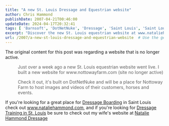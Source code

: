 ```yaml
---
title: "A new St. Louis Dressage and Equestrian website"
author: Chris Hammond
publishDate: 2007-04-21T00:46:00
updateDate: 2024-04-17T20:32:41
tags: [ 'Barnsoft', 'DotNetNuke', 'Dressage', 'Saint Louis', 'Saint Louis Equestrian', 'St Louis' ]
excerpt: "Discover the new St. Louis equestrian website at www.nataliehammond.com for Dressage Boarding or visit Natalie Hammond Dressage for Dressage Training in St. Louis."
url: /2007/a-new-st-louis-dressage-and-equestrian-website  # Use the generated URL with year
---
```

<p>The original content for this post was regarding a website that is no longer active.</p>  <blockquote style="margin: 0px 0px 0px 40px; border: none; padding: 0px;"> <p>Just over a week ago a new St. Louis equestrian website went live. I built a new website for www.nottowayfarm.com (site no longer active)</p>  <p>Check it out, it&#39;s built on DotNetNuke and will be a place for Nottoway Farm to host images and videos of their customers, horses and events.</p> </blockquote>  <p>If you&#39;re looking for a great place for <a href="https://www.nataliehammond.com/boarding" target="_blank" title="Dressage Boarding">Dressage Boarding</a> in Saint Louis check out <a href="https://www.nataliehammond.com/boarding">www.nataliehammond.com</a>, and if you&#39;re looking for <a href="https://www.nataliehammond.com/" target="_blank" title="Saint Louis Dressage Center">Dressage Training in St. Louis</a> be sure to check out my wife&#39;s website at <a href="https://www.nataliehammond.com/">Natalie Hammond Dressage</a></p> 


